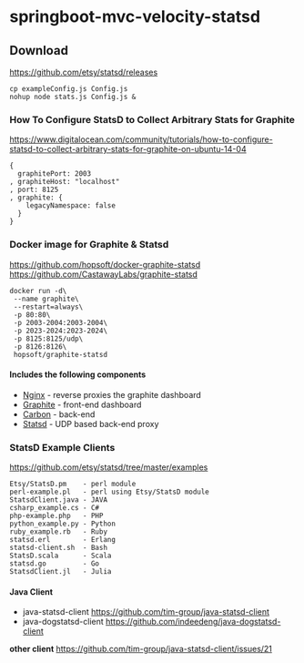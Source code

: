 # springboot-mvc-velocity-statsd

## Download
https://github.com/etsy/statsd/releases
```
cp exampleConfig.js Config.js
nohup node stats.js Config.js &
```

### How To Configure StatsD to Collect Arbitrary Stats for Graphite
https://www.digitalocean.com/community/tutorials/how-to-configure-statsd-to-collect-arbitrary-stats-for-graphite-on-ubuntu-14-04

```
{
  graphitePort: 2003
, graphiteHost: "localhost"
, port: 8125
, graphite: {
    legacyNamespace: false
  }
}
```

### Docker image for Graphite & Statsd
https://github.com/hopsoft/docker-graphite-statsd<br>
https://github.com/CastawayLabs/graphite-statsd

```
docker run -d\
 --name graphite\
 --restart=always\
 -p 80:80\
 -p 2003-2004:2003-2004\
 -p 2023-2024:2023-2024\
 -p 8125:8125/udp\
 -p 8126:8126\
 hopsoft/graphite-statsd
```

#### Includes the following components

* [Nginx](http://nginx.org/) - reverse proxies the graphite dashboard
* [Graphite](http://graphite.readthedocs.org/en/latest/) - front-end dashboard
* [Carbon](http://graphite.readthedocs.org/en/latest/carbon-daemons.html) - back-end
* [Statsd](https://github.com/etsy/statsd/wiki) - UDP based back-end proxy

### StatsD Example Clients
https://github.com/etsy/statsd/tree/master/examples

```
Etsy/StatsD.pm    - perl module
perl-example.pl   - perl using Etsy/StatsD module
StatsdClient.java - JAVA
csharp_example.cs - C#
php-example.php   - PHP
python_example.py - Python
ruby_example.rb   - Ruby
statsd.erl        - Erlang
statsd-client.sh  - Bash
StatsD.scala      - Scala
statsd.go         - Go
StatsdClient.jl   - Julia
```

#### Java Client
* java-statsd-client
https://github.com/tim-group/java-statsd-client
* java-dogstatsd-client
https://github.com/indeedeng/java-dogstatsd-client

**other client**
https://github.com/tim-group/java-statsd-client/issues/21